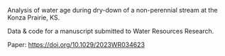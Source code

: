 Analysis of water age during dry-down of a non-perennial stream at the Konza Prairie, KS. 

Data & code for a manuscript submitted to Water Resources Research.

Paper: https://doi.org/10.1029/2023WR034623
